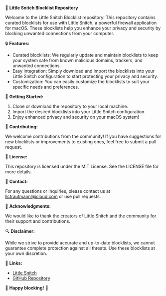 🛑 **Little Snitch Blocklist Repository**

Welcome to the Little Snitch Blocklist repository! This repository contains curated blocklists for use with Little Snitch, a powerful firewall application for macOS. These blocklists help you enhance your privacy and security by blocking unwanted connections from your computer.

🔒 **Features:**

- Curated blocklists: We regularly update and maintain blocklists to keep your system safe from known malicious domains, trackers, and unwanted connections.
- Easy integration: Simply download and import the blocklists into your Little Snitch configuration to start protecting your privacy and security.
- Customization: You can easily customize the blocklists to suit your specific needs and preferences.

🚀 **Getting Started:**

1. Clone or download the repository to your local machine.
2. Import the desired blocklists into your Little Snitch configuration.
3. Enjoy enhanced privacy and security on your macOS system!

🌟 **Contributing:**

We welcome contributions from the community! If you have suggestions for new blocklists or improvements to existing ones, feel free to submit a pull request.

📝 **License:**

This repository is licensed under the MIT License. See the LICENSE file for more details.

📧 **Contact:**

For any questions or inquiries, please contact us at [llctrautmann@icloud.com](mailto:llctrautmann@icloud.com) or use pull requests.

🙏 **Acknowledgments:**

We would like to thank the creators of Little Snitch and the community for their support and contributions.

🔍 **Disclaimer:**

While we strive to provide accurate and up-to-date blocklists, we cannot guarantee complete protection against all threats. Use these blocklists at your own discretion.

🔗 **Links:**

- [Little Snitch](https://www.obdev.at/products/littlesnitch/index.html)
- [GitHub Repository](https://github.com/example/little-snitch-blocklist)

🚫 **Happy blocking!** 🚫
